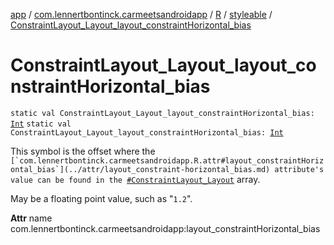[app](../../../index.md) / [com.lennertbontinck.carmeetsandroidapp](../../index.md) / [R](../index.md) / [styleable](index.md) / [ConstraintLayout_Layout_layout_constraintHorizontal_bias](./-constraint-layout_-layout_layout_constraint-horizontal_bias.md)

# ConstraintLayout_Layout_layout_constraintHorizontal_bias

`static val ConstraintLayout_Layout_layout_constraintHorizontal_bias: `[`Int`](https://kotlinlang.org/api/latest/jvm/stdlib/kotlin/-int/index.html)
`static val ConstraintLayout_Layout_layout_constraintHorizontal_bias: `[`Int`](https://kotlinlang.org/api/latest/jvm/stdlib/kotlin/-int/index.html)

This symbol is the offset where the ``[`com.lennertbontinck.carmeetsandroidapp.R.attr#layout_constraintHorizontal_bias`](../attr/layout_constraint-horizontal_bias.md) attribute's value can be found in the ``[`#ConstraintLayout_Layout`](-constraint-layout_-layout.md) array.

May be a floating point value, such as "`1.2`".

**Attr**
name com.lennertbontinck.carmeetsandroidapp:layout_constraintHorizontal_bias


